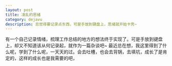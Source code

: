 ```yaml
---
layout: post
title: 凌乱的思绪
category: dejavu
description: 总觉得要记录点东西，可是手放到键盘上，思绪就开始卡壳~
---
```


有一个自己记录情绪，梳理工作总结的地方的想法终于实现了。可是手放到键盘上，却又不知道该从何记录起，就作为一篇杂谈吧~
最近总在想，我这里得到了什么呢，学到了什么呢，一天天的过。会去吐槽，也会去背锅，去填坑，成长了是肯定的，这样的成长也是我需要的吧，
